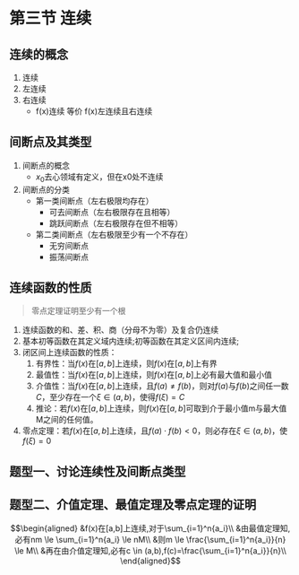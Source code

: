 # 第三节 连续

## 连续的概念
1. 连续
2. 左连续
3. 右连续
	- f(x)连续 等价 f(x)左连续且右连续

## 间断点及其类型

1. 间断点的概念
	- $x_0$去心领域有定义，但在x0处不连续
2. 间断点的分类
	- 第一类间断点（左右极限均存在）
		- 可去间断点（左右极限存在且相等）
		- 跳跃间断点（左右极限存在但不相等）
	- 第二类间断点（左右极限至少有一个不存在）
		- 无穷间断点
		- 振荡间断点

## 连续函数的性质

> 零点定理证明至少有一个根
> 

1. 连续函数的和、差、积、商（分母不为零）及复合仍连续
2. 基本初等函数在其定义域内连续;初等函数在其定义区间内连续;
3. 闭区间上连续函数的性质：
	1. 有界性：当$f(x)$在$[a, b]$上连续，则$f(x)$在$[a, b]$上有界
	2. 最值性：当$f(x)$在$[a, b]$上连续，则$f(x)$在$[a, b]$上必有最大值和最小值
	3. 介值性：当$f(x)$在$[a, b]$上连续，且$f(a)\not=f(b)$，则对$f(a)$与$f(b)$之间任一数$C$，至少存在一个$\xi\in(a, b)$，使得$f(\xi)=C$
	4. 推论：若$f(x)$在$[a, b]$上连续，则$f(x)$在$[a, b]$可取到介于最小值m与最大值M之间的任何值。  
4. 零点定理：若$f(x)$在$[a, b]$上连续，且$f(a)\cdot f(b) < 0$，则必存在$\xi \in (a, b)$，使$f(\xi)=0$

## 题型一、讨论连续性及间断点类型

## 题型二、介值定理、最值定理及零点定理的证明

$$\begin{aligned} 
&f(x)在[a,b]上连续,对于\sum_{i=1}^n{a_i}\\
&由最值定理知,必有nm \le \sum_{i=1}^n{a_i} \le nM\\
&则m \le \frac{\sum_{i=1}^n{a_i}}{n} \le M\\
&再在由介值定理知,必有c \in (a,b),f(c)=\frac{\sum_{i=1}^n{a_i}}{n}\\
\end{aligned}$$
